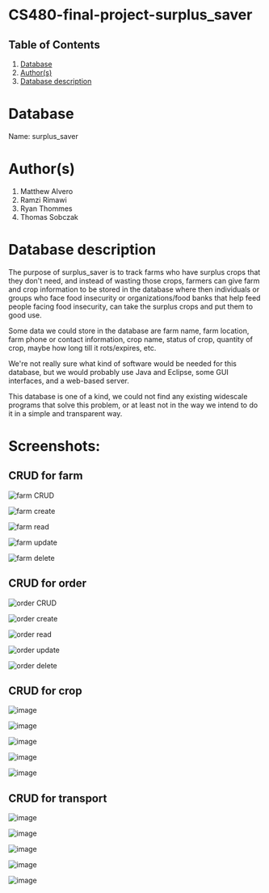 # CS480-final-project-surplus_saver
 
## Table of Contents
1. [Database](#database)
1. [Author(s)](#author)
1. [Database description](#description)
 
# Database
Name: surplus_saver
 
# Author(s)
1. Matthew Alvero
2. Ramzi Rimawi
3. Ryan Thommes
4. Thomas Sobczak
 
# Database description
The purpose of surplus_saver is to track farms who have surplus crops that they don't need, and instead of wasting those crops, farmers can give farm and crop information to be stored in the database where then individuals or groups who face food insecurity or organizations/food banks that help feed people facing food insecurity, can take the surplus crops and put them to good use.

Some data we could store in the database are farm name, farm location, farm phone or contact information, crop name, status of crop, quantity of crop, maybe how long till it rots/expires, etc.

We're not really sure what kind of software would be needed for this database, but we would probably use Java and Eclipse, some GUI interfaces, and a web-based server.

This database is one of a kind, we could not find any existing widescale programs that solve this problem, or at least not in the way we intend to do it in a simple and transparent way.

# Screenshots:

## CRUD for farm
![farm CRUD](/images/farm_CRUD.png)

![farm create](/images/create_farm.png)

![farm read](/images/read_farm.png)

![farm update](/images/update_farm.png)

![farm delete](/images/delete_farm.png)

## CRUD for order
![order CRUD](/images/order_CRUD.png)

![order create](/images/create_order.png)

![order read](/images/read_order.png)

![order update](/images/update_order.png)

![order delete](/images/delete_order.png)

## CRUD for crop
![image](https://user-images.githubusercontent.com/54131271/139553531-db029e68-580e-4ac3-bce1-e688b4398451.png)

![image](https://user-images.githubusercontent.com/54131271/139553653-cd91e0e8-141e-40d1-9b2f-f53f90189c21.png)

![image](https://user-images.githubusercontent.com/54131271/139553674-1b9b099e-9ca4-4602-9ad1-6789e305bdb7.png)

![image](https://user-images.githubusercontent.com/54131271/139553683-0c9c1815-ae19-474c-8a9e-25e9925d1ac6.png)

![image](https://user-images.githubusercontent.com/54131271/139553693-0103ebf9-7f4e-424b-bf45-338779fb3ae5.png)

## CRUD for transport
![image](https://user-images.githubusercontent.com/54131271/139553736-bc0bae3d-be73-4ee4-a728-b76ae7c96683.png)

![image](https://user-images.githubusercontent.com/54131271/139553754-33a0c137-a246-4973-a73f-2d28b2594ae8.png)

![image](https://user-images.githubusercontent.com/54131271/139553788-ab3f61ce-a6de-4d3c-acf5-620e51147547.png)

![image](https://user-images.githubusercontent.com/54131271/139553795-2761ec8e-774b-4257-8655-0df734618d17.png)

![image](https://user-images.githubusercontent.com/54131271/139553805-7c8c66b1-4d56-4f3b-be15-735f198f0d79.png)
